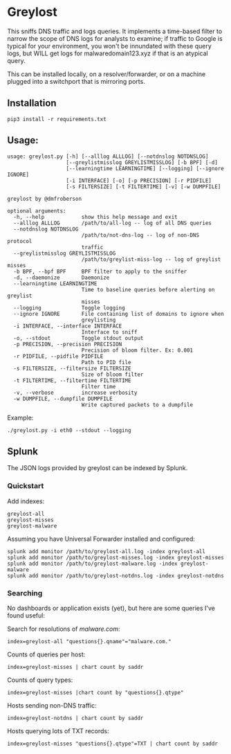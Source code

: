 # Greylost

This sniffs DNS traffic and logs queries. It implements a time-based
filter to narrow the scope of DNS logs for analysts to examine; if
traffic to Google is typical for your environment, you won't be
innundated with these query logs, but WILL get logs for
malwaredomain123.xyz if that is an atypical query.

This can be installed locally, on a resolver/forwarder, or on a
machine plugged into a switchport that is mirroring ports.

## Installation
```
pip3 install -r requirements.txt
```

## Usage:
```
usage: greylost.py [-h] [--alllog ALLLOG] [--notdnslog NOTDNSLOG]
                   [--greylistmisslog GREYLISTMISSLOG] [-b BPF] [-d]
                   [--learningtime LEARNINGTIME] [--logging] [--ignore IGNORE]
                   [-i INTERFACE] [-o] [-p PRECISION] [-r PIDFILE]
                   [-s FILTERSIZE] [-t FILTERTIME] [-v] [-w DUMPFILE]

greylost by @dmfroberson

optional arguments:
  -h, --help            show this help message and exit
  --alllog ALLLOG       /path/to/all-log -- log of all DNS queries
  --notdnslog NOTDNSLOG
                        /path/to/not-dns-log -- log of non-DNS protocol
                        traffic
  --greylistmisslog GREYLISTMISSLOG
                        /path/to/greylist-miss-log -- log of greylist misses
  -b BPF, --bpf BPF     BPF filter to apply to the sniffer
  -d, --daemonize       Daemonize
  --learningtime LEARNINGTIME
                        Time to baseline queries before alerting on greylist
                        misses
  --logging             Toggle logging
  --ignore IGNORE       File containing list of domains to ignore when
                        greylisting
  -i INTERFACE, --interface INTERFACE
                        Interface to sniff
  -o, --stdout          Toggle stdout output
  -p PRECISION, --precision PRECISION
                        Precision of bloom filter. Ex: 0.001
  -r PIDFILE, --pidfile PIDFILE
                        Path to PID file
  -s FILTERSIZE, --filtersize FILTERSIZE
                        Size of bloom filter
  -t FILTERTIME, --filtertime FILTERTIME
                        Filter time
  -v, --verbose         increase verbosity
  -w DUMPFILE, --dumpfile DUMPFILE
                        Write captured packets to a dumpfile
```

Example:
```
./greylost.py -i eth0 --stdout --logging
```

## Splunk
The JSON logs provided by greylost can be indexed by Splunk.

### Quickstart
Add indexes:
```
greylost-all
greylost-misses
greylost-malware
```

Assuming you have Universal Forwarder installed and configured:
```
splunk add monitor /path/to/greylost-all.log -index greylost-all
splunk add monitor /path/to/greylost-misses.log -index greylost-misses
splunk add monitor /path/to/greylost-malware.log -index greylost-malware
splunk add monitor /path/to/greylost-notdns.log -index greylost-notdns
```

### Searching
No dashboards or application exists (yet), but here are some queries
I've found useful:

Search for resolutions of _malware.com_:
```
index=greylost-all "questions{}.qname"="malware.com."
```

Counts of queries per host:
```
index=greylost-misses | chart count by saddr
```

Counts of query types:
```
index=greylost-misses |chart count by "questions{}.qtype"
```

Hosts sending non-DNS traffic:
```
index=greylost-notdns | chart count by saddr
```

Hosts querying lots of TXT records:
```
index=greylost-misses "questions{}.qtype"=TXT | chart count by saddr
```